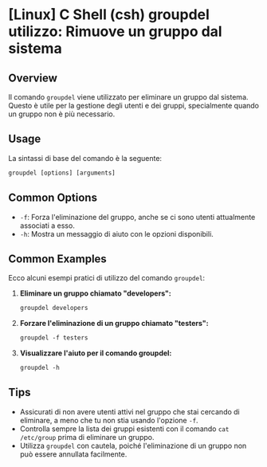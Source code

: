 # [Linux] C Shell (csh) groupdel utilizzo: Rimuove un gruppo dal sistema

## Overview
Il comando `groupdel` viene utilizzato per eliminare un gruppo dal sistema. Questo è utile per la gestione degli utenti e dei gruppi, specialmente quando un gruppo non è più necessario.

## Usage
La sintassi di base del comando è la seguente:

```csh
groupdel [options] [arguments]
```

## Common Options
- `-f`: Forza l'eliminazione del gruppo, anche se ci sono utenti attualmente associati a esso.
- `-h`: Mostra un messaggio di aiuto con le opzioni disponibili.

## Common Examples
Ecco alcuni esempi pratici di utilizzo del comando `groupdel`:

1. **Eliminare un gruppo chiamato "developers":**
   ```csh
   groupdel developers
   ```

2. **Forzare l'eliminazione di un gruppo chiamato "testers":**
   ```csh
   groupdel -f testers
   ```

3. **Visualizzare l'aiuto per il comando groupdel:**
   ```csh
   groupdel -h
   ```

## Tips
- Assicurati di non avere utenti attivi nel gruppo che stai cercando di eliminare, a meno che tu non stia usando l'opzione `-f`.
- Controlla sempre la lista dei gruppi esistenti con il comando `cat /etc/group` prima di eliminare un gruppo.
- Utilizza `groupdel` con cautela, poiché l'eliminazione di un gruppo non può essere annullata facilmente.